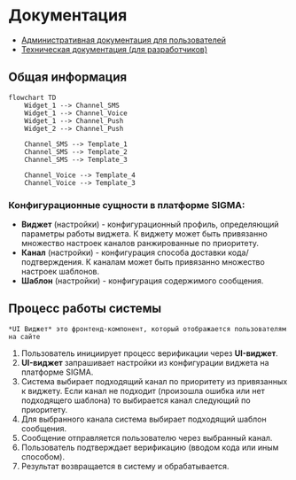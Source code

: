 # Документация 

- [Административная документация для пользователей](./ADMIN_DOCS.md)
- [Техническая документация (для разработчиков)](./DEVELOPER_DOCS.md)

## Общая информация 

```mermaid
flowchart TD
    Widget_1 --> Channel_SMS
    Widget_1 --> Channel_Voice
    Widget_1 --> Channel_Push
    Widget_2 --> Channel_Push

    Channel_SMS --> Template_1
    Channel_SMS --> Template_2
    Channel_SMS --> Template_3

    Channel_Voice --> Template_4
    Channel_Voice --> Template_3
```

### Конфигурационные сущности в платформе SIGMA:
- **Виджет** (настройки) - конфигурационный профиль, определяющий параметры работы виджета. К виджету может быть привязанно множество настроек каналов ранжированные по приоритету.
- **Канал** (настройки) - конфигурация способа доставки кода/подтверждения. К каналам может быть привязанно множество настроек шаблонов. 
- **Шаблон** (настройки) - конфигурация содержимого сообщения.

## Процесс работы системы
    *UI Виджет* это фронтенд-компонент, который отображается пользователям на сайте

1. Пользователь инициирует процесс верификации через **UI-виджет**.
2. **UI-виджет** запрашивает настройки из конфигурации виджета на платформе SIGMA.
3. Система выбирает подходящий канал по приоритету из привязанных к виджету. Если канал не подходит (произошла ошибка или нет подходящего шаблона) то выбирается канал следующий по приоритету.
4. Для выбранного канала система выбирает подходящий шаблон сообщения.
5. Сообщение отправляется пользователю через выбранный канал.
6. Пользователь подтверждает верификацию (вводом кода или иным способом).
7. Результат возвращается в систему и обрабатывается.
